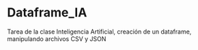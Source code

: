 # Dataframe_IA
Tarea de la clase Inteligencia Artificial, creación de un dataframe, manipulando archivos CSV y JSON
